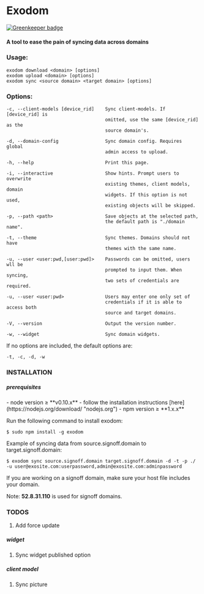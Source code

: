 # Exodom

[![Greenkeeper badge](https://badges.greenkeeper.io/dews/exodom.svg)](https://greenkeeper.io/)

#### A tool to ease the pain of syncing data across domains

### Usage:

    exodom download <domain> [options]
    exodom upload <domain> [options]
    exodom sync <source domain> <target domain> [options]

### Options:

    -c, --client-models [device_rid]    Sync client-models. If [device_rid] is 
                                        omitted, use the same [device_rid] as the 
                                        source domain's.

    -d, --domain-config                 Sync domain config. Requires global 
                                        admin access to upload.

    -h, --help                          Print this page.

    -i, --interactive                   Show hints. Prompt users to overwrite 
                                        existing themes, client models, domain 
                                        widgets. If this option is not used,
                                        existing objects will be skipped.

    -p, --path <path>                   Save objects at the selected path, 
                                        the default path is "./domain name".

    -t, --theme                         Sync themes. Domains should not have 
                                        themes with the same name.

    -u, --user <user:pwd,[user:pwd]>    Passwords can be omitted, users wll be 
                                        prompted to input them. When syncing,
                                        two sets of credentials are required.

    -u, --user <user:pwd>               Users may enter one only set of 
                                        credentials if it is able to access both
                                        source and target domains.

    -V, --version                       Output the version number.

    -w, --widget                        Sync domain widgets.

If no options are included, the default options are:

    -t, -c, -d, -w

### INSTALLATION

##### prerequisites
<div></div>
- node version ≥ **v0.10.x** - follow the installation instructions [here](https://nodejs.org/download/ "nodejs.org")
- npm  version ≥ **1.x.x**
    
Run the following command to install exodom:

    $ sudo npm install -g exodom

Example of syncing data from source.signoff.domain to target.signoff.domain:

    $ exodom sync source.signoff.domain target.signoff.domain -d -t -p ./ -u user@exosite.com:userpassword,admin@exosite.com:adminpassword

If you are working on a signoff domain, make sure your host file includes your 
domain. 

Note:   **52.8.31.110** is used for signoff domains.

### TODOS
1. Add force update

##### widget
1. Sync widget published option

##### client model
1. Sync picture
